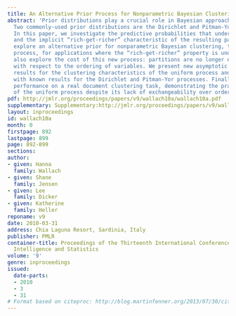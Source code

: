 ```yaml
---
title: An Alternative Prior Process for Nonparametric Bayesian Clustering
abstract: 'Prior distributions play a crucial role in Bayesian approaches to clustering.
  Two commonly-used prior distributions are the Dirichlet and Pitman-Yor processes.
  In this paper, we investigate the predictive probabilities that underlie these processes,
  and the implicit “rich-get-richer” characteristic of the resulting partitions. We
  explore an alternative prior for nonparametric Bayesian clustering, the uniform
  process, for applications where the “rich-get-richer” property is undesirable. We
  also explore the cost of this new process: partitions are no longer exchangeable
  with respect to the ordering of variables. We present new asymptotic and simulation-based
  results for the clustering characteristics of the uniform process and compare these
  with known results for the Dirichlet and Pitman-Yor processes. Finally, we compare
  performance on a real document clustering task, demonstrating the practical advantage
  of the uniform process despite its lack of exchangeability over orderings.'
pdf: http://jmlr.org/proceedings/papers/v9/wallach10a/wallach10a.pdf
supplementary: Supplementary:http://jmlr.org/proceedings/papers/v9/wallach10a/wallach10aSupple.pdf
layout: inproceedings
id: wallach10a
month: 0
firstpage: 892
lastpage: 899
page: 892-899
sections: 
author:
- given: Hanna
  family: Wallach
- given: Shane
  family: Jensen
- given: Lee
  family: Dicker
- given: Katherine
  family: Heller
reponame: v9
date: 2010-03-31
address: Chia Laguna Resort, Sardinia, Italy
publisher: PMLR
container-title: Proceedings of the Thirteenth International Conference on Artificial
  Intelligence and Statistics
volume: '9'
genre: inproceedings
issued:
  date-parts:
  - 2010
  - 3
  - 31
# Format based on citeproc: http://blog.martinfenner.org/2013/07/30/citeproc-yaml-for-bibliographies/
---
```

